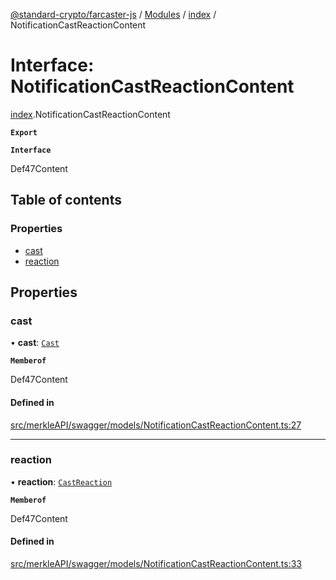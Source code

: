 [@standard-crypto/farcaster-js](../README.md) / [Modules](../modules.md) / [index](../modules/index.md) / NotificationCastReactionContent

# Interface: NotificationCastReactionContent

[index](../modules/index.md).NotificationCastReactionContent

**`Export`**

**`Interface`**

Def47Content

## Table of contents

### Properties

- [cast](index.NotificationCastReactionContent.md#cast)
- [reaction](index.NotificationCastReactionContent.md#reaction)

## Properties

### cast

• **cast**: [`Cast`](index.Cast.md)

**`Memberof`**

Def47Content

#### Defined in

[src/merkleAPI/swagger/models/NotificationCastReactionContent.ts:27](https://github.com/standard-crypto/farcaster-js/blob/main/src/merkleAPI/swagger/models/NotificationCastReactionContent.ts#L27)

___

### reaction

• **reaction**: [`CastReaction`](index.CastReaction.md)

**`Memberof`**

Def47Content

#### Defined in

[src/merkleAPI/swagger/models/NotificationCastReactionContent.ts:33](https://github.com/standard-crypto/farcaster-js/blob/main/src/merkleAPI/swagger/models/NotificationCastReactionContent.ts#L33)
